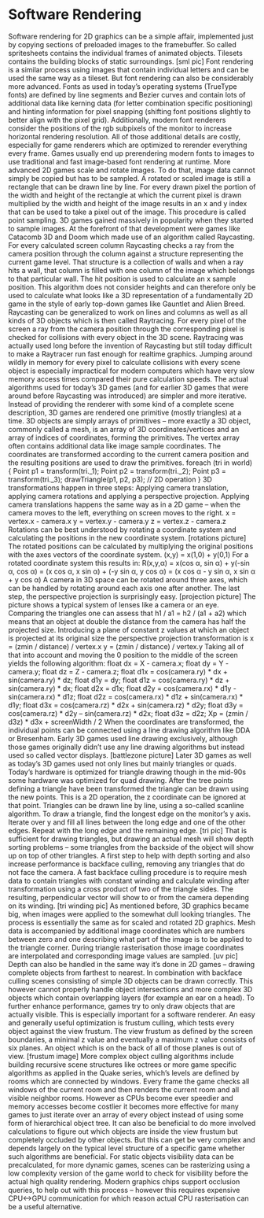 # Software Rendering
Software rendering for 2D graphics can be a simple affair, implemented just by copying sections of preloaded images to the framebuffer. So called spritesheets contains the individual frames of animated objects. Tilesets contains the building blocks of static surroundings.
[sml pic]
Font rendering is a similar process using images that contain individual letters and can be used the same way as a tileset. But font rendering can also be considerably more advanced. Fonts as used in today’s operating systems (TrueType fonts) are defined by line segments and Bezier curves and contain lots of additional data like kerning data (for letter combination specific positioning) and hinting information for pixel snapping (shifting font positions slightly to better align with the pixel grid). Additionally, modern font renderers consider the positions of the rgb subpixels of the monitor to increase horizontal rendering resolution. All of those additional details are costly, especially for game renderers which are optimized to rerender everything every frame. Games usually end up prerendering modern fonts to images to use traditional and fast image-based font rendering at runtime.
More advanced 2D games scale and rotate images. To do that, image data cannot simply be copied but has to be sampled. A rotated or scaled image is still a rectangle that can be drawn line by line. For every drawn pixel the portion of the width and height of the rectangle at which the current pixel is drawn multiplied by the width and height of the image results in an x and y index that can be used to take a pixel out of the image. This procedure is called point sampling.
3D games gained massively in popularity when they started to sample images. At the forefront of that development were games like Catacomb 3D and Doom which made use of an algorithm called Raycasting. For every calculated screen column Raycasting checks a ray from the camera position through the column against a structure representing the current game level. That structure is a collection of walls and when a ray hits a wall, that column is filled with one column of the image which belongs to that particular wall. The hit position is used to calculate an x sample position. This algorithm does not consider heights and can therefore only be used to calculate what looks like a 3D representation of a fundamentally 2D game in the style of early top-down games like Gauntlet and Alien Breed.
Raycasting can be generalized to work on lines and columns as well as all kinds of 3D objects which is then called Raytracing. For every pixel of the screen a ray from the camera position through the corresponding pixel is checked for collisions with every object in the 3D scene. Raytracing was actually used long before the invention of Raycasting but still today difficult to make a Raytracer run fast enough for realtime graphics. Jumping around wildly in memory for every pixel to calculate collisions with every scene object is especially impractical for modern computers which have very slow memory access times compared their pure calculation speeds.
The actual algorithms used for today’s 3D games (and for earlier 3D games that were around before Raycasting was introduced) are simpler and more iterative. Instead of providing the renderer with some kind of a complete scene description, 3D games are rendered one primitive (mostly triangles) at a time. 3D objects are simply arrays of primitives – more exactly a 3D object, commonly called a mesh, is an array of 3D coordinates/vertices and an array of indices of coordinates, forming the primitives. The vertex array often contains additional data like image sample coordinates. The coordinates are transformed according to the current camera position and the resulting positions are used to draw the primitives.
foreach (tri in world) {
	Point p1 = transform(tri._1);
	Point p2 = transform(tri._2);
	Point p3 = transform(tri._3);
	drawTriangle(p1, p2, p3); // 2D operation
}
3D transformations happen in three steps: Applying camera translation, applying camera rotations and applying a perspective projection.
Applying camera translations happens the same way as in a 2D game – when the camera moves to the left, everything on screen moves to the right.
x = vertex.x - camera.x
y = vertex.y - camera.y
z = vertex.z - camera.z
Rotations can be best understood by rotating a coordinate system and calculating the positions in the new coordinate system.
[rotations picture]
The rotated positions can be calculated by multiplying the original positions with the axes vectors of the coordinate system.
(x,y) = x(1,0) + y(0,1)
For a rotated coordinate system this results in:
R(x,y,α) = x(cos α, sin α) + y(-sin α, cos α)
              = (x cos α, x sin α) + (-y sin α, y cos α)
              = (x cos α - y sin α, x sin α + y cos α)
A camera in 3D space can be rotated around three axes, which can be handled by rotating around each axis one after another.
The last step, the perspective projection is surprisingly easy.
[projection picture]
The picture shows a typical system of lenses like a camera or an eye. Comparing the triangles one can assess that
h1 / a1 = h2 / (a1 + a2)
which means that an object at double the distance from the camera has half the projected size. Introducing a plane of constant z values at which an object is projected at its original size the perspective projection transformation is
x = (zmin / distance) / vertex.x
y = (zmin / distance) / vertex.y
Taking all of that into account and moving the 0 position to the middle of the screen yields the following algorithm:
float dx = X - camera.x;
float dy = Y - camera.y;
float dz = Z - camera.z;
float d1x = cos(camera.ry) * dx + sin(camera.ry) * dz;
float d1y = dy;
float d1z = cos(camera.ry) * dz + sin(camera.ry) * dx;
float d2x = d1x;
float d2y = cos(camera.rx) * d1y - sin(camera.rx) * d1z;
float d2z = cos(camera.rx) * d1z + sin(camera.rx) * d1y;
float d3x = cos(camera.rz) * d2x + sin(camera.rz) * d2y;
float d3y = cos(camera.rz) * d2y – sin(camera.rz) * d2x;
float d3z = d2z;
Xp = (zmin / d3z) * d3x + screenWidth / 2
When the coordinates are transformed, the individual points can be connected using a line drawing algorithm like DDA or Bresenham. Early 3D games used line drawing exclusively, although those games originally didn’t use any line drawing algorithms but instead used so called vector displays.
[battlezone picture]
Later 3D games as well as today’s 3D games used not only lines but mainly triangles or quads. Today’s hardware is optimized for triangle drawing though in the mid-90s some hardware was optimized for quad drawing. After the tree points defining a triangle have been transformed the triangle can be drawn using the new points. This is a 2D operation, the z coordinate can be ignored at that point. Triangles can be drawn line by line, using a so-called scanline algorithm. To draw a triangle, find the longest edge on the monitor’s y axis. Iterate over y and fill all lines between the long edge and one of the other edges. Repeat with the long edge and the remaining edge.
[tri pic]
That is sufficient for drawing triangles, but drawing an actual mesh will show depth sorting problems – some triangles from the backside of the object will show up on top of other triangles. A first step to help with depth sorting and also increase performance is backface culling, removing any triangles that do not face the camera. A fast backface culling procedure is to require mesh data to contain triangles with constant winding and calculate winding after transformation using a cross product of two of the triangle sides. The resulting, perpendicular vector will show to or from the camera depending on its winding.
[tri winding pic]
As mentioned before, 3D graphics became big, when images were applied to the somewhat dull looking triangles. The process is essentially the same as for scaled and rotated 2D graphics. Mesh data is accompanied by additional image coordinates which are numbers between zero and one describing what part of the image is to be applied to the triangle corner. During triangle rasterisation those image coordinates are interpolated and corresponding image values are sampled.
[uv pic]
Depth can also be handled in the same way it’s done in 2D games – drawing complete objects from farthest to nearest. In combination with backface culling scenes consisting of simple 3D objects can be drawn correctly. This however cannot properly handle object intersections and more complex 3D objects which contain overlapping layers (for example an ear on a head).
To further enhance performance, games try to only draw objects that are actually visible. This is especially important for a software renderer. An easy and generally useful optimization is frustum culling, which tests every object against the view frustum. The view frustum as defined by the screen boundaries, a minimal z value and eventually a maximum z value consists of six planes. An object which is on the back of all of those planes is out of view.
[frustum image]
More complex object culling algorithms include building recursive scene structures like octrees or more game specific algorithms as applied in the Quake series, which’s levels are defined by rooms which are connected by windows. Every frame the game checks all windows of the current room and then renders the current room and all visible neighbor rooms.
However as CPUs become ever speedier and memory accesses become costlier it becomes more effective for many games to just iterate over an array of every object instead of using some form of hierarchical object tree.
It can also be beneficial to do more involved calculations to figure out which objects are inside the view frustum but completely occluded by other objects. But this can get be very complex and depends largely on the typical level structure of a specific game whether such algorithms are beneficial. For static objects visibility data can be precalculated, for more dynamic games, scenes can be rasterizing using a low complexity version of the game world to check for visibility before the actual high quality rendering. Modern graphics chips support occlusion queries, to help out with this process – however this requires expensive CPU<->GPU communication for which reason actual CPU rasterisation can be a useful alternative.